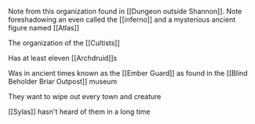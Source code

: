 Note from this organization found in [[Dungeon outside Shannon]]. Note foreshadowing an even called the [[inferno]] and a mysterious ancient figure named [[Atlas]]

The organization of the [[Cultists]] 

Has at least eleven [[Archdruid]]s

Was in ancient times known as the [[Ember Guard]] as found in the [[Blind Beholder Briar Outpost]] museum 

They want to wipe out every town and creature

[[Sylas]] hasn't heard of them in a long time
